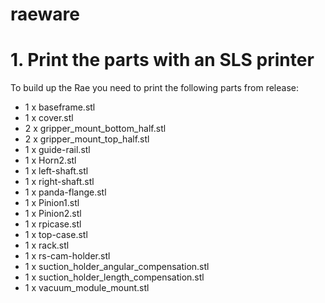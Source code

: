 # raeware
# 1. Print the parts with an SLS printer

To build up the Rae you need to print the following parts from release:

* 1 x baseframe.stl
* 1 x cover.stl
* 2 x gripper_mount_bottom_half.stl
* 2 x gripper_mount_top_half.stl
* 1 x guide-rail.stl
* 1 x Horn2.stl
* 1 x left-shaft.stl
* 1 x right-shaft.stl
* 1 x panda-flange.stl
* 1 x Pinion1.stl
* 1 x Pinion2.stl
* 1 x rpicase.stl
* 1 x top-case.stl
* 1 x rack.stl
* 1 x rs-cam-holder.stl
* 1 x suction_holder_angular_compensation.stl
* 1 x suction_holder_length_compensation.stl
* 1 x vacuum_module_mount.stl
